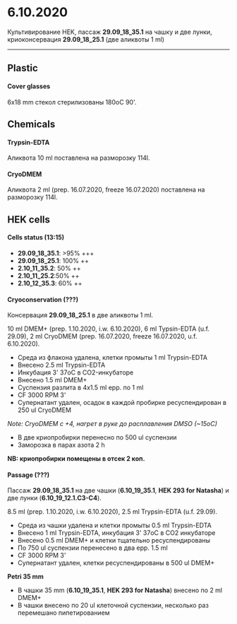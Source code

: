 6.10.2020
=========

Культивирование HEK, пассаж **29.09_18_35.1** на чашку и две лунки, криоконсервация **29.09_18_25.1** (две аликвоты 1 ml)

---

## Plastic
#### Cover glasses
6x18 mm стекол стерилизованы 180oC 90'.

## Chemicals
#### Trypsin-EDTA
Аликвота 10 ml поставлена на разморозку 114l.

#### CryoDMEM
Аликвота 2 ml (prep. 16.07.2020, freeze 16.07.2020) поставлена на разморозку 114l.


## HEK cells
#### Cells status (13:15)
- **29.09_18_35.1**: >95% +++
- **29.09_18_25.1**: 100% ++
- **2.10_11_35.2**: 50% ++ 
- **2.10_11_25.2**:50% ++
- **2.10_12_35.3**: 60% ++

#### Cryoconservation (???)
Консервация **29.09_18_25.1** в две аликвоты 1 ml.

10 ml DMEM+ (prep. 1.10.2020, i.w. 6.10.2020), 6 ml Typsin-EDTA (u.f. 29.09), 2 ml CryoDMEM (prep. 16.07.2020, freeze 16.07.2020, u.f. 6.10.2020).

- Среда из флакона удалена, клетки промыты 1 ml Trypsin-EDTA
- Внесено 2.5 ml Trypsin-EDTA
- Инкубация 3' 37oC в CO2-инкубаторе
- Внесено 1.5 ml DMEM+
- Суспензия разлита в 4x1.5 ml epp. по 1 ml
- CF 3000 RPM 3'
- Супернатант удален, осадок в каждой пробирке ресуспендирован в 250 ul CryoDMEM

*Note: CryoDMEM с +4, нагрет в руке до расплавления DMSO (\~15oC)*

- В две криопробирки перенесно по 500 ul суспензии
- Заморозка в парах азота 2 h

**NB: криопробирки помещены в отсек 2 коп.**

#### Passage (???)
Пассаж **29.09_18_35.1** на две чашки (**6.10_19_35.1**, **HEK 293 for Natasha**) и две лунки (**6.10_19_12.1.C3-C4**).

8.5 ml (prep. 1.10.2020, i.w. 6.10.2020), 2.5 ml Trypsin-EDTA (u.f. 29.09).

- Среда из чашки удалена и клетки промыты 0.5 ml Trypsin-EDTA
- Внесено 1 ml Trypsin-EDTA, инкубация 3' 37oC в CO2 инкубаторе
- Внесено 0.5 ml DMEM+ и клетки тщательно ресуспендированы
- По 750 ul суспензии перенесено в два epp. 1.5 ml
- CF 3000 RPM 3'
- Супернатант удален, клетки ресуспендированы в 500 ul DMEM+

**Petri 35 mm**
- В чашки 35 mm (**6.10_19_35.1**, **HEK 293 for Natasha**) внесено по 2 ml DMEM+
- В чашки внесено по 20 ul клеточной суспензии, несколько раз перемешано пипетированием 


